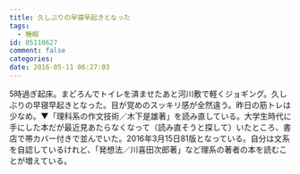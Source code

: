 ```yaml
---
title: 久しぶりの早寝早起きとなった
tags:
  - 睡眠
id: 05110627
comment: false
categories:
date: 2016-05-11 06:27:03
---
```


5時過ぎ起床。まどろんでトイレを済ませたあと河川敷で軽くジョギング。久しぶりの早寝早起きとなった。目が覚めのスッキリ感が全然違う。昨日の筋トレは少なめ。▼「理科系の作文技術／木下是雄著」を読み直している。大学生時代に手にした本だが最近見あたらなくなって（読み直そうと探して）いたところ、書店で帯カバー付きで並んでいた。2016年3月15日81版となっている。自分は文系を自認しているけれど、「発想法／川喜田次郎著」など理系の著者の本を読むことが増えている。